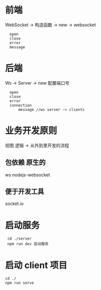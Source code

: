 # 前端

WebSocket -> 构造函数 -> new -> websocket

```
  open
  close
  error
  message
```

# 后端

Ws -> Server -> new 配置端口号

```
  open
  close
  error
  connection
      message //ws server -> clients
```

# 业务开发原则

视图 逻辑 -> 从外到里开发的流程

## 包依赖 原生的

ws
nodejs-websocket

## 便于开发工具

socket.io

# 启动服务

```
 cd ./server
 npm run dev 启动服务
```

# 启动 client 项目

```
cd ./
npm run serve
```
